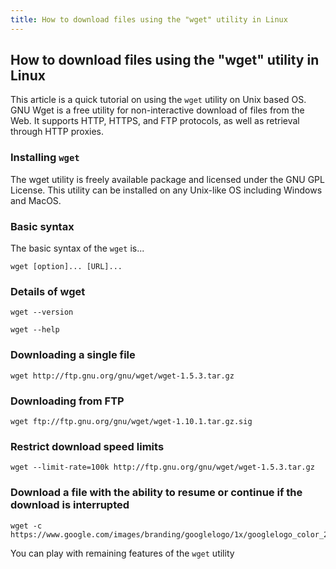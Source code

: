 ```yaml
---
title: How to download files using the "wget" utility in Linux
---
```

## How to download files using the "wget" utility in Linux
This article is a quick tutorial on using the ``wget`` utility on Unix based OS. 
GNU Wget is a free utility for non-interactive download of files from the Web. It supports HTTP, HTTPS, and FTP protocols, as well as retrieval through HTTP proxies.

### Installing `wget`
The wget utility is freely available package and licensed under the GNU GPL License. This utility can be installed on any Unix-like OS including Windows and MacOS.

### Basic syntax
The basic syntax of the ``wget`` is...
```
wget [option]... [URL]...
```
### Details of wget
```
wget --version
```
```
wget --help
```

### Downloading a single file
```
wget http://ftp.gnu.org/gnu/wget/wget-1.5.3.tar.gz
```

### Downloading from FTP
```
wget ftp://ftp.gnu.org/gnu/wget/wget-1.10.1.tar.gz.sig
```

### Restrict download speed limits
```
wget --limit-rate=100k http://ftp.gnu.org/gnu/wget/wget-1.5.3.tar.gz
```

### Download a file with the ability to resume or continue if the download is interrupted
```
wget -c https://www.google.com/images/branding/googlelogo/1x/googlelogo_color_272x92dp.png
```

You can play with remaining features of the ``wget`` utility
